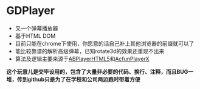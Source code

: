 GDPlayer
========
- 又一个弹幕播放器
- 基于HTML DOM
- 目前只能在chrome下使用，你愿意的话自己补上其他浏览器的前缀就可以了
- 能比较靠谱的解析高级弹幕，已知rotate3d的效果还重现不出来
- 算法及逻辑主要来源于[ABPlayerHTML5](https://github.com/jabbany/ABPlayerHTML5)和[AcfunPlayerX](http://www.acfun.tv/)

**这个玩意儿是交毕设用的，包含了大量非必要的代码、换行、注释，而且BUG一堆，传到github只是为了在学校和公司两边跑时带着方便**
